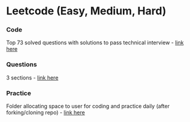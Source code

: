# Leetcode (Easy, Medium, Hard)

### Code
Top 73 solved questions with solutions to pass technical interview - [link here](https://github.com/coderzparadise/Algorithm/tree/main/Leetcode/code)

### Questions
3 sections - [link here](https://github.com/coderzparadise/Algorithm/tree/main/Leetcode/questions)

### Practice
Folder allocating space to user for coding and practice daily (after forking/cloning repo) - [link here](https://github.com/coderzparadise/Algorithm)
